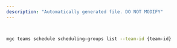 ```yaml
---
description: "Automatically generated file. DO NOT MODIFY"
---
```


```bash


mgc teams schedule scheduling-groups list --team-id {team-id}

```